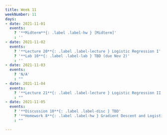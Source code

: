 ```yaml
---
title: Week 11
weekNumber: 11
days:
- date: 2021-11-01
  events:
    ? '**Midterm**{: .label .label-hw } [Midterm]'
    : ''
- date: 2021-11-02
  events:
    ? '**Lecture 20**{: .label .label-lecture } Logistic Regression I'
    ? '**Lab 10**{: .label .label-lab } TBD (due Nov 2)'
    : ''
- date: 2021-11-03
  events:
    ? 'N/A'
    : ""
- date: 2021-11-04
  events:
    ? '**Lecture 21**{: .label .label-lecture } Logistic Regression II and Classification'
    : ""
- date: 2021-11-05
  events:
    ? '**Discussion 10**{: .label .label-disc } TBD'
    ? '**Homework 8**{: .label .label-hw } Gradient Descent and Logistic Regression (due Nov 11)'
    : ""

---
```

